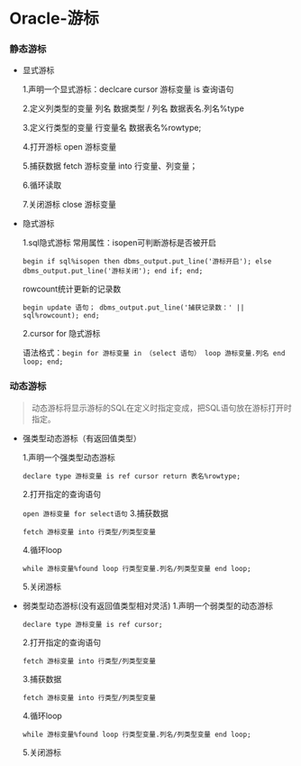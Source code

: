 # Oracle-游标
### 静态游标
* 显式游标

    1.声明一个显式游标：declcare cursor 游标变量 is 查询语句

    2.定义列类型的变量 列名 数据类型 / 列名 数据表名.列名%type

    3.定义行类型的变量 行变量名 数据表名%rowtype;

    4.打开游标 open 游标变量

    5.捕获数据 fetch 游标变量 into 行变量、列变量；

    6.循环读取

    7.关闭游标 close 游标变量


* 隐式游标

    1.sql隐式游标
    常用属性：isopen可判断游标是否被开启

    `begin
        if sql%isopen then
        dbms_output.put_line('游标开启');
        else
        dbms_output.put_line('游标关闭');
        end if;
    end;`

    rowcount统计更新的记录数

    `begin
           update 语句；
           dbms_output.put_line('捕获记录数：' || sql%rowcount);
    end;
    `

    2.cursor for 隐式游标

    语法格式：`
        begin
            for 游标变量 in （select 语句） loop
            游标变量.列名
        end loop;
        end;
    `

### 动态游标
> 动态游标将显示游标的SQL在定义时指定变成，把SQL语句放在游标打开时指定。

* 强类型动态游标（有返回值类型）

    1.声明一个强类型动态游标
    
    `
        declare type 游标变量 is ref cursor return 表名%rowtype;
    `

    2.打开指定的查询语句

    `
        open 游标变量 for select语句
    `
    3.捕获数据

    `
        fetch 游标变量 into 行类型/列类型变量
    `

    4.循环loop

    `
        while 游标变量%found loop
        行类型变量.列名/列类型变量
        end loop;
    `

    5.关闭游标
* 弱类型动态游标(没有返回值类型相对灵活)
    1.声明一个弱类型的动态游标

    `
        declare type 游标变量 is ref cursor;
    `

    2.打开指定的查询语句

    `
        fetch 游标变量 into 行类型/列类型变量
    `

    3.捕获数据

    `
        fetch 游标变量 into 行类型/列类型变量
    `

    4.循环loop

    `
        while 游标变量%found loop
        行类型变量.列名/列类型变量
        end loop;
    `

    5.关闭游标
